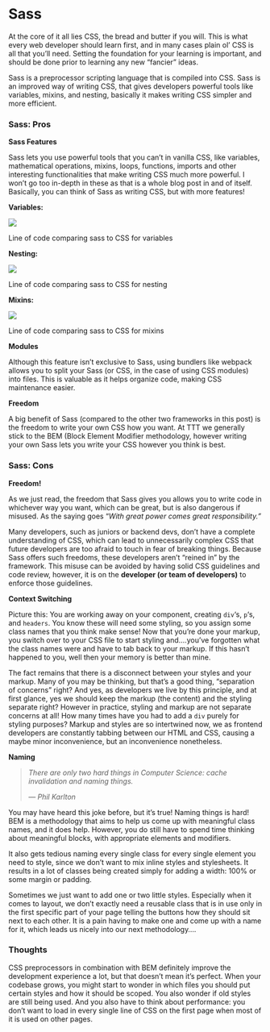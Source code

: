 # Sass

At the core of it all lies CSS, the bread and butter if you will. This is what every web developer should learn first, and in many cases plain ol’ CSS is all that you’ll need. Setting the foundation for your learning is important, and should be done prior to learning any new “fancier” ideas.

Sass is a preprocessor scripting language that is compiled into CSS. Sass is an improved way of writing CSS, that gives developers powerful tools like variables, mixins, and nesting, basically it makes writing CSS simpler and more efficient.

### **Sass: Pros**

**Sass Features**

Sass lets you use powerful tools that you can’t in vanilla CSS, like variables, mathematical operations, mixins, loops, functions, imports and other interesting functionalities that make writing CSS much more powerful. I won’t go too in-depth in these as that is a whole blog post in and of itself. Basically, you can think of Sass as writing CSS, but with more features!

**Variables:**&#x20;

![](https://ttt.studio/wp-content/uploads/2021/10/Variables-2-1024x223.png?x42814)

Line of code comparing sass to CSS for variables

**Nesting:**

![](https://ttt.studio/wp-content/uploads/2021/10/Nesting-1024x400.png?x42814)

Line of code comparing sass to CSS for nesting

**Mixins:**

![](https://ttt.studio/wp-content/uploads/2021/10/Mixins-1024x210.png?x42814)

Line of code comparing sass to CSS for mixins

**Modules**

Although this feature isn’t exclusive to Sass, using bundlers like webpack allows you to split your Sass (or CSS, in the case of using CSS modules) into files. This is valuable as it helps organize code, making CSS maintenance easier.

**Freedom**

A big benefit of Sass (compared to the other two frameworks in this post) is the freedom to write your own CSS how you want. At TTT we generally stick to the BEM (Block Element Modifier methodology, however writing your own Sass lets you write your CSS however you think is best.&#x20;

### **Sass: Cons**

**Freedom!**

As we just read, the freedom that Sass gives you allows you to write code in whichever way you want, which can be great, but is also dangerous if misused. As the saying goes “_With great power comes great responsibility.”_&#x20;

Many developers, such as juniors or backend devs, don’t have a complete understanding of CSS, which can lead to unnecessarily complex CSS that future developers are too afraid to touch in fear of breaking things. Because Sass offers such freedoms, these developers aren’t “reined in” by the framework. This misuse can be avoided by having solid CSS guidelines and code review, however, it is on the **developer (or team of developers)** to enforce those guidelines.&#x20;

**Context Switching**

Picture this: You are working away on your component, creating `div`‘s, `p`‘s, and `headers`. You know these will need some styling, so you assign some class names that you think make sense! Now that you’re done your markup, you switch over to your CSS file to start styling and….you’ve forgotten what the class names were and have to tab back to your markup. If this hasn’t happened to you, well then your memory is better than mine.&#x20;

The fact remains that there is a disconnect between your styles and your markup. Many of you may be thinking, but that’s a good thing, “separation of concerns” right? And yes, as developers we live by this principle, and at first glance, yes we should keep the markup (the content) and the styling separate right? However in practice, styling and markup are not separate concerns at all! How many times have you had to add a `div` purely for styling purposes? Markup and styles are so intertwined now, we as frontend developers are constantly tabbing between our HTML and CSS, causing a maybe minor inconvenience, but an inconvenience nonetheless.

**Naming**

> _There are only two hard things in Computer Science: cache invalidation and naming things._
>
> _— Phil Karlton_

You may have heard this joke before, but it’s true! Naming things is hard! BEM is a methodology that aims to help us come up with meaningful class names, and it does help. However, you do still have to spend time thinking about meaningful blocks, with appropriate elements and modifiers.

It also gets tedious naming every single class for every single element you need to style, since we don’t want to mix inline styles and stylesheets. It results in a lot of classes being created simply for adding a width: 100% or some margin or padding.

Sometimes we just want to add one or two little styles. Especially when it comes to layout, we don’t exactly need a reusable class that is in use only in the first specific part of your page telling the buttons how they should sit next to each other. It is a pain having to make one and come up with a name for it, which leads us nicely into our next methodology….

### &#x20;Thoughts

CSS preprocessors in combination with BEM definitely improve the development experience a lot, but that doesn’t mean it’s perfect. When your codebase grows, you might start to wonder in which files you should put certain styles and how it should be scoped. You also wonder if old styles are still being used. And you also have to think about performance: you don’t want to load in every single line of CSS on the first page when most of it is used on other pages.
